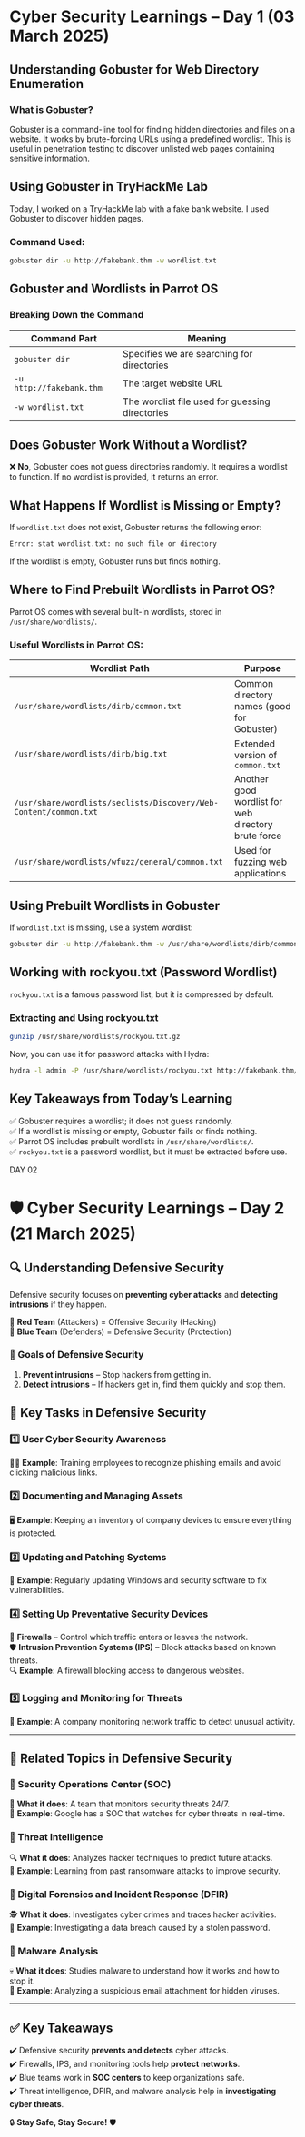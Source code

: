 # Cyber Security Learnings – Day 1 (03 March 2025)

## Understanding Gobuster for Web Directory Enumeration

### What is Gobuster?

Gobuster is a command-line tool for finding hidden directories and files on a website. It works by brute-forcing URLs using a predefined wordlist. This is useful in penetration testing to discover unlisted web pages containing sensitive information.

## Using Gobuster in TryHackMe Lab

Today, I worked on a TryHackMe lab with a fake bank website. I used Gobuster to discover hidden pages.
### Command Used:

```bash
gobuster dir -u http://fakebank.thm -w wordlist.txt
```

## Gobuster and Wordlists in Parrot OS

### Breaking Down the Command

| Command Part | Meaning |
|-------------|---------|
| `gobuster dir` | Specifies we are searching for directories |
| `-u http://fakebank.thm` | The target website URL |
| `-w wordlist.txt` | The wordlist file used for guessing directories |

## Does Gobuster Work Without a Wordlist?
❌ **No**, Gobuster does not guess directories randomly. It requires a wordlist to function. If no wordlist is provided, it returns an error.

## What Happens If Wordlist is Missing or Empty?

If `wordlist.txt` does not exist, Gobuster returns the following error:

```bash
Error: stat wordlist.txt: no such file or directory
```


If the wordlist is empty, Gobuster runs but finds nothing.

## Where to Find Prebuilt Wordlists in Parrot OS?

Parrot OS comes with several built-in wordlists, stored in `/usr/share/wordlists/`.

### Useful Wordlists in Parrot OS:

| Wordlist Path | Purpose |
|--------------|---------|
| `/usr/share/wordlists/dirb/common.txt` | Common directory names (good for Gobuster) |
| `/usr/share/wordlists/dirb/big.txt` | Extended version of `common.txt` |
| `/usr/share/wordlists/seclists/Discovery/Web-Content/common.txt` | Another good wordlist for web directory brute force |
| `/usr/share/wordlists/wfuzz/general/common.txt` | Used for fuzzing web applications |

## Using Prebuilt Wordlists in Gobuster

If `wordlist.txt` is missing, use a system wordlist:

```bash
gobuster dir -u http://fakebank.thm -w /usr/share/wordlists/dirb/common.txt
```

## Working with rockyou.txt (Password Wordlist)

`rockyou.txt` is a famous password list, but it is compressed by default.

### Extracting and Using rockyou.txt

```bash
gunzip /usr/share/wordlists/rockyou.txt.gz
```

Now, you can use it for password attacks with Hydra:

```bash
hydra -l admin -P /usr/share/wordlists/rockyou.txt http://fakebank.thm/login.php
```

## Key Takeaways from Today’s Learning

✅ Gobuster requires a wordlist; it does not guess randomly.  
✅ If a wordlist is missing or empty, Gobuster fails or finds nothing.  
✅ Parrot OS includes prebuilt wordlists in `/usr/share/wordlists/`.  
✅ `rockyou.txt` is a password wordlist, but it must be extracted before use.  




DAY 02 
# 🛡️ Cyber Security Learnings – Day 2 (21 March 2025)

## 🔍 Understanding Defensive Security  

Defensive security focuses on **preventing cyber attacks** and **detecting intrusions** if they happen.  

🔹 **Red Team** (Attackers) = Offensive Security (Hacking)  
🔹 **Blue Team** (Defenders) = Defensive Security (Protection)  

### 🎯 Goals of Defensive Security  
1. **Prevent intrusions** – Stop hackers from getting in.  
2. **Detect intrusions** – If hackers get in, find them quickly and stop them.  

## 🏰 Key Tasks in Defensive Security  

### 1️⃣ User Cyber Security Awareness  
👨‍💻 **Example**: Training employees to recognize phishing emails and avoid clicking malicious links.  

### 2️⃣ Documenting and Managing Assets  
🖥️ **Example**: Keeping an inventory of company devices to ensure everything is protected.  

### 3️⃣ Updating and Patching Systems  
🔄 **Example**: Regularly updating Windows and security software to fix vulnerabilities.  

### 4️⃣ Setting Up Preventative Security Devices  
🛑 **Firewalls** – Control which traffic enters or leaves the network.  
🛡️ **Intrusion Prevention Systems (IPS)** – Block attacks based on known threats.  
🔍 **Example**: A firewall blocking access to dangerous websites.  

### 5️⃣ Logging and Monitoring for Threats  
👀 **Example**: A company monitoring network traffic to detect unusual activity.  

---

## 🔎 Related Topics in Defensive Security  

### 🔹 Security Operations Center (SOC)  
👮 **What it does**: A team that monitors security threats 24/7.  
🏢 **Example**: Google has a SOC that watches for cyber threats in real-time.  

### 🔹 Threat Intelligence  
🔍 **What it does**: Analyzes hacker techniques to predict future attacks.  
📌 **Example**: Learning from past ransomware attacks to improve security.  

### 🔹 Digital Forensics and Incident Response (DFIR)  
🕵️ **What it does**: Investigates cyber crimes and traces hacker activities.  
🔬 **Example**: Investigating a data breach caused by a stolen password.  

### 🔹 Malware Analysis  
💀 **What it does**: Studies malware to understand how it works and how to stop it.  
🐛 **Example**: Analyzing a suspicious email attachment for hidden viruses.  

---

## ✅ Key Takeaways  
✔️ Defensive security **prevents and detects** cyber attacks.  
✔️ Firewalls, IPS, and monitoring tools help **protect networks**.  
✔️ Blue teams work in **SOC centers** to keep organizations safe.  
✔️ Threat intelligence, DFIR, and malware analysis help in **investigating cyber threats**.  

🔒 **Stay Safe, Stay Secure!** 🛡️  

